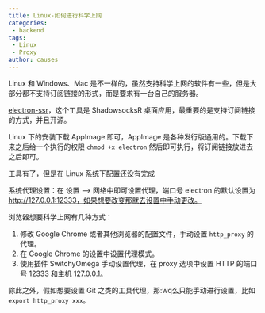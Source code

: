 ```yaml
---
title: Linux-如何进行科学上网
categories:
 - backend
tags:
 - Linux
 - Proxy
author: causes
---
```


Linux 和 Windows、Mac 是不一样的，虽然支持科学上网的软件有一些，但是大部分都不支持订阅链接的形式，而是要求有一台自己的服务器。

[electron-ssr](https://github.com/qingshuisiyuan/electron-ssr-backup/releases)，这个工具是 ShadowsocksR 桌面应用，最重要的是支持订阅链接的方式，并且开源。

Linux 下的安装下载 AppImage 即可，AppImage 是各种发行版通用的。下载下来之后给一个执行的权限 `chmod +x electron` 然后即可执行，将订阅链接放进去之后即可。

工具有了，但是在 Linux 系统下配置还没有完成

系统代理设置：在 设置 --> 网络中即可设置代理，端口号 electron 的默认设置为 http://127.0.0.1:12333，如果想要改变那就去设置中手动更改。


浏览器想要科学上网有几种方式：

1. 修改 Google Chrome 或者其他浏览器的配置文件，手动设置 `http_proxy` 的代理。
2. 在 Google Chrome 的设置中设置代理模式。
3. 使用插件 SwitchyOmega 手动设置代理，在 proxy 选项中设置 HTTP 的端口号 12333 和主机 127.0.0.1。

除此之外，假如想要设置 Git 之类的工具代理，那:wq么只能手动进行设置，比如 `export http_proxy xxx`。
